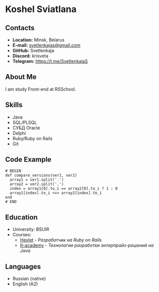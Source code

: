 # Koshel Sviatlana

## Contacts 
* **Location:** Minsk, Belarus
* **E-mail:** svetlenkajas@gmail.com
* **GitHub:** Svetlenkaja
* **Discord:** krisveta
* **Telegram:** https://t.me/SvetlenkajaS

## About Me
I am study Front-end at RSSchool.


## Skills
* Java
* SQL/PLSQL
* СУБД Oracle
* Delphi
* Ruby/Ruby on Rails
* Git


## Code Example
```
# BEGIN
def compare_versions(ver1, ver2)
  array1 = ver1.split('.')
  array2 = ver2.split('.')
  index = array1[0].to_i == array2[0].to_i ? 1 : 0
  array1[index].to_i <=> array2[index].to_i
end
# END
```

## Education
* University: BSUIR
* Courses:
    * [Hexlet](https://hexlet.io) - _Разработчик на Ruby on Rails_
    * [It-academy](https://www.it-academy.by/) - _Технологии разработки энтерпрайз-решений на Java_


## Languages
* Russian (native)
* English (A2)